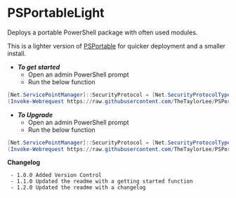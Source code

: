# PSPortableLight

Deploys a portable PowerShell package with often used modules.

This is a lighter version of [PSPortable](https://github.com/TheTaylorLee/PSPortable) for quicker deployment and a smaller install.



* *__To get started__*
  * Open an admin PowerShell prompt
  * Run the below function

```Powershell
[Net.ServicePointManager]::SecurityProtocol = [Net.SecurityProtocolType]::Tls12
(Invoke-Webrequest https://raw.githubusercontent.com/TheTaylorLee/PSPortableLight/main/Deploy-PSPortableLight.ps1).content | Invoke-Expression
```

* *__To Upgrade__*
  * Open an admin PowerShell prompt
  * Run the below function

```Powershell
[Net.ServicePointManager]::SecurityProtocol = [Net.SecurityProtocolType]::Tls12
(Invoke-Webrequest https://raw.githubusercontent.com/TheTaylorLee/PSPortableLight/main/Invoke-VersionUpdate.ps1).content | Invoke-Expression
```

**Changelog**

     - 1.0.0 Added Version Control
     - 1.1.0 Updated the readme with a getting started function
     - 1.2.0 Updated the readme with a changelog